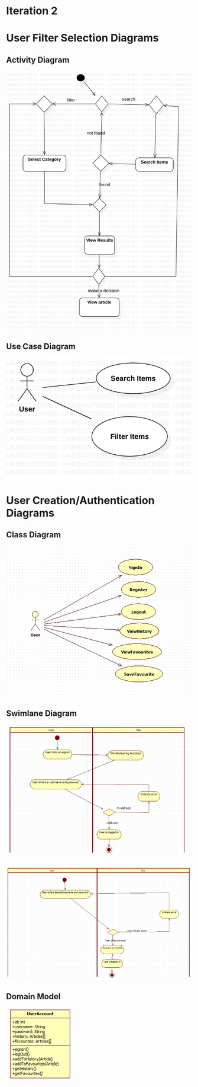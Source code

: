 # Iteration 2

# User Filter Selection Diagrams
## Activity Diagram

![](./Images/SearchFilterActivityDiagram.jpg)

## Use Case Diagram

![](./Images/SearchFilterUseCaseDiagram.jpg)

# User Creation/Authentication Diagrams
## Class Diagram

![](./Images/class-2.jpg)

## Swimlane Diagram

![](./Images/swimlane-signin.jpg)

![](./Images/swimlane-register.jpg)

## Domain Model

![](./Images/domain-2.jpg)
